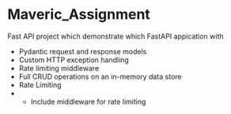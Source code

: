 # Maveric_Assignment
Fast API project which demonstrate which FastAPI appication with 
- Pydantic request and response models 
- Custom HTTP exception handling 
- Rate limiting middleware 
- Full CRUD operations on an in-memory data store 
- Rate Limiting
- - Include middleware for rate limiting
